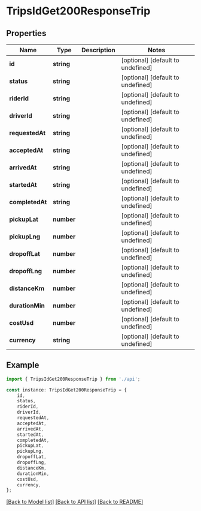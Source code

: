 # TripsIdGet200ResponseTrip


## Properties

Name | Type | Description | Notes
------------ | ------------- | ------------- | -------------
**id** | **string** |  | [optional] [default to undefined]
**status** | **string** |  | [optional] [default to undefined]
**riderId** | **string** |  | [optional] [default to undefined]
**driverId** | **string** |  | [optional] [default to undefined]
**requestedAt** | **string** |  | [optional] [default to undefined]
**acceptedAt** | **string** |  | [optional] [default to undefined]
**arrivedAt** | **string** |  | [optional] [default to undefined]
**startedAt** | **string** |  | [optional] [default to undefined]
**completedAt** | **string** |  | [optional] [default to undefined]
**pickupLat** | **number** |  | [optional] [default to undefined]
**pickupLng** | **number** |  | [optional] [default to undefined]
**dropoffLat** | **number** |  | [optional] [default to undefined]
**dropoffLng** | **number** |  | [optional] [default to undefined]
**distanceKm** | **number** |  | [optional] [default to undefined]
**durationMin** | **number** |  | [optional] [default to undefined]
**costUsd** | **number** |  | [optional] [default to undefined]
**currency** | **string** |  | [optional] [default to undefined]

## Example

```typescript
import { TripsIdGet200ResponseTrip } from './api';

const instance: TripsIdGet200ResponseTrip = {
    id,
    status,
    riderId,
    driverId,
    requestedAt,
    acceptedAt,
    arrivedAt,
    startedAt,
    completedAt,
    pickupLat,
    pickupLng,
    dropoffLat,
    dropoffLng,
    distanceKm,
    durationMin,
    costUsd,
    currency,
};
```

[[Back to Model list]](../README.md#documentation-for-models) [[Back to API list]](../README.md#documentation-for-api-endpoints) [[Back to README]](../README.md)
